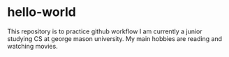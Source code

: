 # hello-world
This repository is to practice github workflow
I am currently a junior studying CS at george mason university. My main hobbies are reading and watching movies. 
